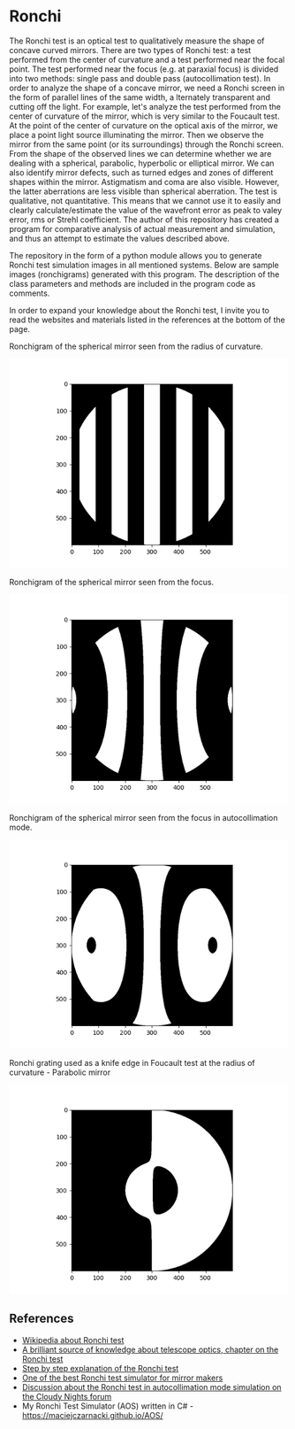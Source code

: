 # Ronchi

The Ronchi test is an optical test to qualitatively measure the shape of concave curved mirrors.
There are two types of Ronchi test: a test performed from the center of curvature and a test performed near the focal point. 
The test performed near the focus (e.g. at paraxial focus) is divided into two methods: single pass and double pass (autocollimation test). 
In order to analyze the shape of a concave mirror, we need a Ronchi screen in the form of parallel lines of the same width, a
lternately transparent and cutting off the light. For example, let's analyze the test performed from the center of curvature of the mirror, 
which is very similar to the Foucault test. At the point of the center of curvature on the optical axis of the mirror, 
we place a point light source illuminating the mirror. Then we observe the mirror from the same point (or its surroundings) through the Ronchi screen. 
From the shape of the observed lines we can determine whether we are dealing with a spherical, parabolic, hyperbolic or elliptical mirror. We can also identify mirror defects, such as turned edges and zones of different shapes within the mirror. 
Astigmatism and coma are also visible. However, the latter aberrations are less visible than spherical aberration. 
The test is qualitative, not quantitative. This means that we cannot use it to easily and clearly calculate/estimate the value of the wavefront error as peak to valey error, rms or Strehl coefficient. The author of this repository has created a program for comparative analysis of actual measurement and simulation, 
and thus an attempt to estimate the values described above.

The repository in the form of a python module allows you to generate Ronchi test simulation images in all mentioned systems. Below are sample images (ronchigrams) generated with this program. The description of the class parameters and methods are included in the program code as comments.

In order to expand your knowledge about the Ronchi test, I invite you to read the websites and materials listed in the references at the bottom of the page.

Ronchigram of the spherical mirror seen from the radius of curvature.

![Ronchigram of the spherical mirror seen from the radius of curvature](/images/Sphere_at_roc.png)

Ronchigram of the spherical mirror seen from the focus.

![Ronchigram of the spherical mirror seen from the focus](/images/Sphere_at_focus.png)

Ronchigram of the spherical mirror seen from the focus in autocollimation mode.

![Ronchigram of the spherical mirror seen from the focus in autocollimation mode](/images/Sphere_at_focus_autocollimation_mode.png)

Ronchi grating used as a knife edge in Foucault test at the radius of curvature - Parabolic mirror

![Ronchi grating used as a knife edge in Foucault test at the radius of curvature - Parabolic mirror](/images/Parabola_at_roc_ronchi_as_knife_edge.png)


## References
- [Wikipedia about Ronchi test](https://en.wikipedia.org/wiki/Ronchi_test)
- [A brilliant source of knowledge about telescope optics, chapter on the Ronchi test](https://www.telescope-optics.net/ronchi_test.htm)
- [Step by step explanation of the Ronchi test](https://www.atm-workshop.com/ronchi-test.html)
- [One of the best Ronchi test simulator for mirror makers](https://www.bbastrodesigns.com/ronchi.html)
- [Discussion about the Ronchi test in autocollimation mode simulation on the Cloudy Nights forum](https://www.cloudynights.com/topic/812098-dpac-test-simulation-comparison/?hl=aos)
- My Ronchi Test Simulator (AOS) written in C# - https://maciejczarnacki.github.io/AOS/
